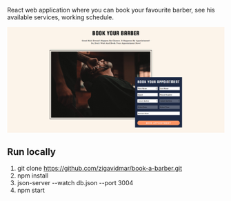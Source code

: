 React web application where you can book your favourite barber, see his available services, working schedule.

![](src/img/github-readme.png)

## Run locally

1. git clone https://github.com/zigavidmar/book-a-barber.git
2. npm install
3. json-server --watch db.json --port 3004
4. npm start
